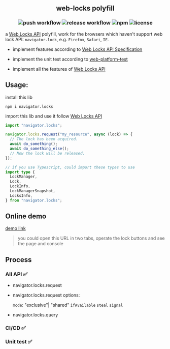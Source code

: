 <h2 align="center">web-locks polyfill</h2>

<h3 align="center">

![push workflow](https://github.com/aermin/web-locks/actions/workflows/push.yml/badge.svg)
![release workflow](https://github.com/aermin/web-locks/actions/workflows/release.yml/badge.svg)
![npm](https://img.shields.io/npm/v/navigator.locks)
![license](https://img.shields.io/github/license/aermin/web-locks)

</h3>

a [Web Locks API](https://developer.mozilla.org/en-US/docs/Web/API/Web_Locks_API) polyfill, work for the browsers which haven't support web lock API: `navigator.lock`, e.g. `Firefox`, `Safari`, `IE`.

- implement features according to [Web Locks API Specification](https://wicg.github.io/web-locks/)

- implement the unit test according to [web-platform-test](https://github.com/web-platform-tests/wpt/tree/master/web-locks)

- implement all the features of [Web Locks API](https://developer.mozilla.org/en-US/docs/Web/API/Web_Locks_API)

## Usage:

install this lib

```
npm i navigator.locks
```

import this lib and use it follow [Web Locks API](https://developer.mozilla.org/en-US/docs/Web/API/Web_Locks_API)

```js
import "navigator.locks";

navigator.locks.request("my_resource", async (lock) => {
  // The lock has been acquired.
  await do_something();
  await do_something_else();
  // Now the lock will be released.
});
```

```ts
// if you use Typescript, could import these types to use
import type {
  LockManager,
  Lock,
  LockInfo,
  LockManagerSnapshot,
  LocksInfo,
} from "navigator.locks";
```

## Online demo

[demo link](https://codesandbox.io/s/web-locks-demo-ytqq5?file=/src/pollfill/polyfill.ts)

> you could open this URL in two tabs, operate the lock buttons and see the page and console

## Process

### All API ✅

- navigator.locks.request

- navigator.locks.request options:

  `mode`: "exclusive"| "shared"
  `ifAvailable`
  `steal`
  `signal`

- navigator.locks.query

### CI/CD ✅

### Unit test ✅
